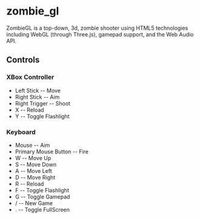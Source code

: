 zombie_gl
=========

ZombieGL is a top-down, 3d, zombie shooter using HTML5 technologies including WebGL (through Three.js), gamepad support, and the Web Audio API.

## Controls
### XBox Controller
  * Left Stick -- Move
  * Right Stick -- Aim
  * Right Trigger -- Shoot
  * X -- Reload
  * Y -- Toggle Flashlight

### Keyboard
  * Mouse -- Aim
  * Primary Mouse Button -- Fire
  * W -- Move Up
  * S -- Move Down
  * A -- Move Left
  * D -- Move Right
  * R -- Reload
  * F -- Toggle Flashlight
  * G -- Toggle Gamepad
  * / -- New Game
  * . -- Toggle FullScreen

